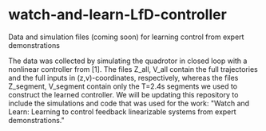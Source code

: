 # watch-and-learn-LfD-controller
Data and simulation files (coming soon) for learning control from expert demonstrations

The data was collected by simulating the quadrotor in closed loop with a nonlinear controller from [1]. The files Z_all, V_all contain the full trajectories and the full inputs in (z,v)-coordinates, respectively, whereas the files Z_segment, V_segment contain only the T=2.4s segments we used to construct the learned controller. We will be updating this repository to include the simulations and code that was used for the work: "Watch and Learn: Learning to control feedback linearizable systems from expert demonstrations."
